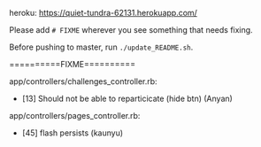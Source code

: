 heroku: https://quiet-tundra-62131.herokuapp.com/

Please add `# FIXME` wherever you see something that needs fixing.

Before pushing to master, run `./update_README.sh`.

==========FIXME==========

app/controllers/challenges_controller.rb:
  * [13] Should not be able to reparticicate (hide btn) (Anyan)

app/controllers/pages_controller.rb:
  * [45] flash persists (kaunyu)

